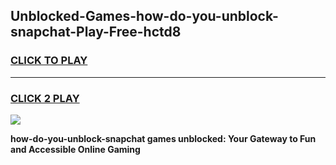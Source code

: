 
## Unblocked-Games-how-do-you-unblock-snapchat-Play-Free-hctd8
<h3>
<a href="https://premium76.site?title=how-do-you-unblock-snapchat&ref=12A">CLICK TO PLAY</a></h3>
<hr>

<h3>
<a href="https://premium76.site?title=how-do-you-unblock-snapchat&ref=12A">CLICK 2 PLAY</a>
  
</h3>

<a href="https://premium76.site?title=how-do-you-unblock-snapchat&ref=12A"><img src="https://clearcache.store/games.png"></a>


**how-do-you-unblock-snapchat games unblocked: Your Gateway to Fun and Accessible Online Gaming**
